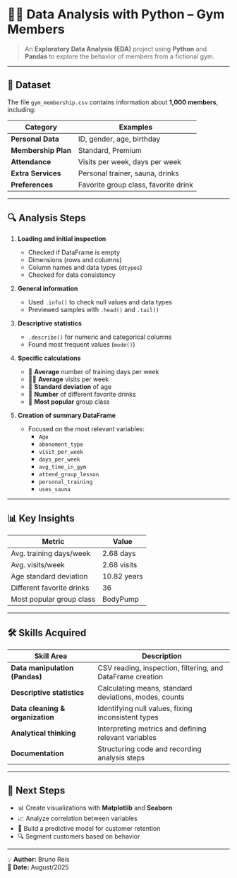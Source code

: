 # 🏋️‍♂️ Data Analysis with Python – Gym Members

> An **Exploratory Data Analysis (EDA)** project using **Python** and **Pandas** to explore the behavior of members from a fictional gym.

---

## 📂 Dataset

The file `gym_membership.csv` contains information about **1,000 members**, including:

| Category            | Examples                             |
|---------------------|--------------------------------------|
| **Personal Data**   | ID, gender, age, birthday            |
| **Membership Plan** | Standard, Premium                    |
| **Attendance**      | Visits per week, days per week       |
| **Extra Services**  | Personal trainer, sauna, drinks      |
| **Preferences**     | Favorite group class, favorite drink |

---

## 🔍 Analysis Steps

1. **Loading and initial inspection**
    - Checked if DataFrame is empty
    - Dimensions (rows and columns)
    - Column names and data types (`dtypes`)
    - Checked for data consistency

2. **General information**
    - Used `.info()` to check null values and data types
    - Previewed samples with `.head()` and `.tail()`

3. **Descriptive statistics**
    - `.describe()` for numeric and categorical columns
    - Found most frequent values (`mode()`)

4. **Specific calculations**
    - 📅 **Average** number of training days per week
    - 🏃‍♂️ **Average** visits per week
    - 🎯 **Standard deviation** of age
    - 🥤 **Number** of different favorite drinks
    - 💪 **Most popular** group class

5. **Creation of summary DataFrame**
    - Focused on the most relevant variables:
        - `Age`
        - `abonoment_type`
        - `visit_per_week`
        - `days_per_week`
        - `avg_time_in_gym`
        - `attend_group_lesson`
        - `personal_training`
        - `uses_sauna`

---

## 📊 Key Insights

| Metric                           | Value          |
|----------------------------------|----------------|
| Avg. training days/week          | 2.68 days      |
| Avg. visits/week                  | 2.68 visits    |
| Age standard deviation           | 10.82 years    |
| Different favorite drinks        | 36             |
| Most popular group class         | BodyPump       |

---

## 🛠 Skills Acquired

| Skill Area                        | Description |
|-----------------------------------|-------------|
| **Data manipulation (Pandas)**   | CSV reading, inspection, filtering, and DataFrame creation |
| **Descriptive statistics**       | Calculating means, standard deviations, modes, counts |
| **Data cleaning & organization** | Identifying null values, fixing inconsistent types |
| **Analytical thinking**          | Interpreting metrics and defining relevant variables |
| **Documentation**                | Structuring code and recording analysis steps |

---

## 🚀 Next Steps
- 📊 Create visualizations with **Matplotlib** and **Seaborn**
- 📈 Analyze correlation between variables
- 🧠 Build a predictive model for customer retention
- 🔍 Segment customers based on behavior

---

💡 **Author:** Bruno Reis  
📅 **Date:** August/2025  
